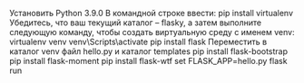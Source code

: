 Установить Python 3.9.0
В командной строке ввести:
pip install virtualenv
Убедитесь, что ваш текущий каталог – flasky, а затем выполните следующую команду, чтобы создать виртуальную среду с именем venv:
virtualenv venv
venv\Scripts\activate
pip install flask
Переместить в каталог venv файл hello.py и каталог templates
pip install flask-bootstrap
pip install flask-moment
pip install flask-wtf
set FLASK_APP=hello.py
flask run
